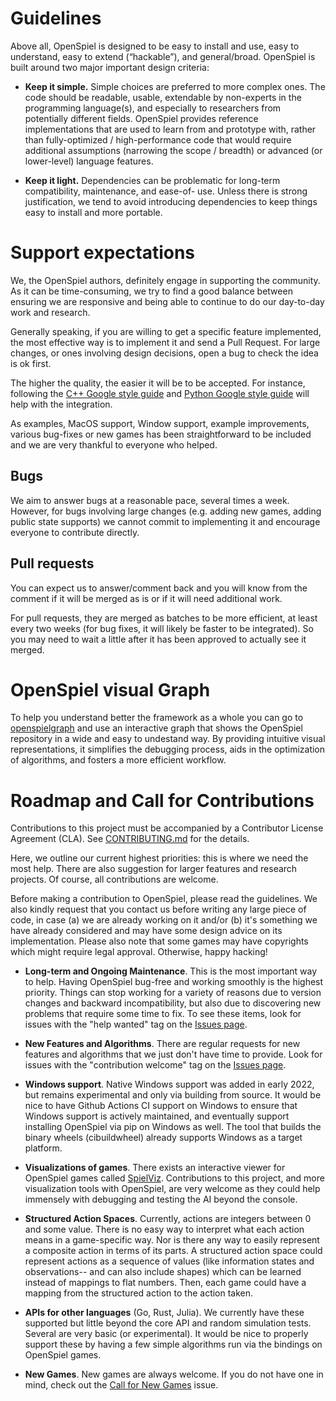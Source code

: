# Guidelines

Above all, OpenSpiel is designed to be easy to install and use, easy to
understand, easy to extend (“hackable”), and general/broad. OpenSpiel is built
around two major important design criteria:

-   **Keep it simple.** Simple choices are preferred to more complex ones. The
    code should be readable, usable, extendable by non-experts in the
    programming language(s), and especially to researchers from potentially
    different fields. OpenSpiel provides reference implementations that are used
    to learn from and prototype with, rather than fully-optimized /
    high-performance code that would require additional assumptions (narrowing
    the scope / breadth) or advanced (or lower-level) language features.

-   **Keep it light.** Dependencies can be problematic for long-term
    compatibility, maintenance, and ease-of- use. Unless there is strong
    justification, we tend to avoid introducing dependencies to keep things easy
    to install and more portable.

# Support expectations

We, the OpenSpiel authors, definitely engage in supporting the community. As it
can be time-consuming, we try to find a good balance between ensuring we are
responsive and being able to continue to do our day-to-day work and research.

Generally speaking, if you are willing to get a specific feature implemented,
the most effective way is to implement it and send a Pull Request. For large
changes, or ones involving design decisions, open a bug to check the idea is ok
first.

The higher the quality, the easier it will be to be accepted. For instance,
following the
[C++ Google style guide](https://google.github.io/styleguide/cppguide.html) and
[Python Google style guide](http://google.github.io/styleguide/pyguide.html)
will help with the integration.

As examples, MacOS support, Window support, example improvements, various
bug-fixes or new games has been straightforward to be included and we are very
thankful to everyone who helped.

## Bugs

We aim to answer bugs at a reasonable pace, several times a week. However, for
bugs involving large changes (e.g. adding new games, adding public state
supports) we cannot commit to implementing it and encourage everyone to
contribute directly.

## Pull requests

You can expect us to answer/comment back and you will know from the comment if
it will be merged as is or if it will need additional work.

For pull requests, they are merged as batches to be more efficient, at least
every two weeks (for bug fixes, it will likely be faster to be integrated). So
you may need to wait a little after it has been approved to actually see it
merged.

# OpenSpiel visual Graph

To help you understand better the framework as a whole you can go to [openspielgraph](https://openspielgraph.netlify.app) and use an interactive graph that shows the OpenSpiel repository in a wide and easy to undestand way.
By providing intuitive visual representations, it simplifies the debugging process, aids in the optimization of algorithms, and fosters a more efficient workflow. 

# Roadmap and Call for Contributions

Contributions to this project must be accompanied by a Contributor License
Agreement (CLA). See
[CONTRIBUTING.md](https://github.com/deepmind/open_spiel/blob/master/CONTRIBUTING.md)
for the details.

Here, we outline our current highest priorities: this is where we need the most
help. There are also suggestion for larger features and research projects. Of course,
all contributions are welcome. 

Before making a contribution to OpenSpiel, please read the guidelines. We also
kindly request that you contact us before writing any large piece of code, in
case (a) we are already working on it and/or (b) it's something we have already
considered and may have some design advice on its implementation. Please also
note that some games may have copyrights which might require legal approval.
Otherwise, happy hacking!

-   **Long-term and Ongoing Maintenance**. This is the most important way to help.
    Having OpenSpiel bug-free and working smoothly is the highest priority. Things
    can stop working for a variety of reasons due to version changes and backward
    incompatibility, but also due to discovering new problems that require some time
    to fix. To see these items, look for issues with the "help wanted" tag on the
    [Issues page](https://github.com/google-deepmind/open_spiel/issues).

-   **New Features and Algorithms**. There are regular requests for new features
    and algorithms that we just don't have time to provide. Look for issues with the
    "contribution welcome" tag on the
    [Issues page](https://github.com/google-deepmind/open_spiel/issues).

-   **Windows support**. Native Windows support was added in early 2022, but
    remains experimental and only via building from source. It would be nice to
    have Github Actions CI support on Windows to ensure that Windows support is
    actively maintained, and eventually support installing OpenSpiel via pip on
    Windows as well. The tool that builds the binary wheels (cibuildwheel)
    already supports Windows as a target platform.

-   **Visualizations of games**. There exists an interactive viewer for
    OpenSpiel games called [SpielViz](https://github.com/michalsustr/spielviz).
    Contributions to this project, and more visualization tools with OpenSpiel,
    are very welcome as they could help immensely with debugging and testing
    the AI beyond the console.

-   **Structured Action Spaces**. Currently, actions are integers between 0 and
    some value. There is no easy way to interpret what each action means in a
    game-specific way. Nor is there any way to easily represent a composite
    action in terms of its parts. A structured action space could represent
    actions as a sequence of values (like information states and observations--
    and can also include shapes) which can be learned instead of mappings to
    flat numbers. Then, each game could have a mapping from the structured
    action to the action taken.

-   **APIs for other languages** (Go, Rust, Julia). We currently have these
    supported but little beyond the core API and random simulation tests. Several
    are very basic (or experimental). It would be nice to properly support these
    by having a few simple algorithms run via the bindings on OpenSpiel games. 

-   **New Games**. New games are always welcome. If you do not have one in mind,
    check out the
    [Call for New Games](https://github.com/google-deepmind/open_spiel/issues/843)
    issue.

